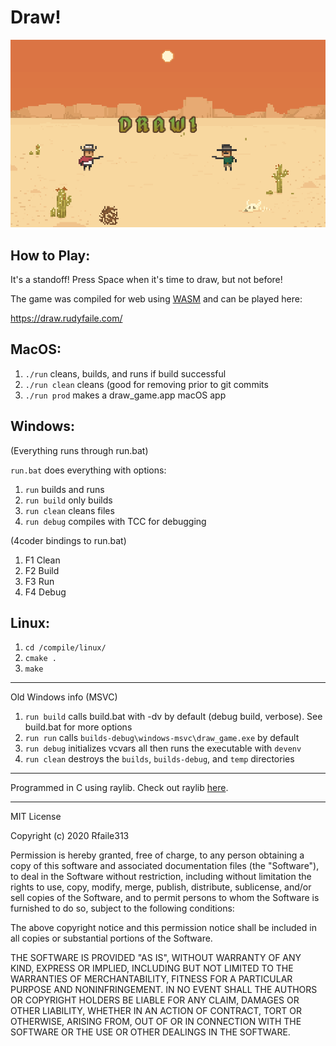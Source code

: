 # Draw!

![game_screenshot](Resources/screenshot.png)

## How to Play:

It's a standoff! Press Space when it's time to draw, but not before!

The game was compiled for web using [WASM](https://webassembly.org/) and can be played here:

https://draw.rudyfaile.com/

## MacOS:

1. `./run` cleans, builds, and runs if build successful
2. `./run clean` cleans (good for removing prior to git commits
3. `./run prod` makes a draw_game.app macOS app

## Windows:

(Everything runs through run.bat)

`run.bat` does everything with options:
1. `run` builds and runs
2. `run build` only builds
3. `run clean` cleans files
4. `run debug` compiles with TCC for debugging 

(4coder bindings to run.bat)

1. F1 Clean
2. F2 Build
3. F3 Run
4. F4 Debug

## Linux:

1. `cd /compile/linux/`
2. `cmake .`
3. `make`

---

Old Windows info (MSVC)

1. `run build` calls build.bat with -dv by default (debug build, verbose). See build.bat for more options
2. `run run` calls `builds-debug\windows-msvc\draw_game.exe` by default
3. `run debug` initializes vcvars all then runs the executable with `devenv`
4. `run clean` destroys the `builds`, `builds-debug`, and `temp` directories 

---

Programmed in C using raylib. Check out raylib [here](https://github.com/raysan5/raylib/). 

---
MIT License

Copyright (c) 2020 Rfaile313

Permission is hereby granted, free of charge, to any person obtaining a copy
of this software and associated documentation files (the "Software"), to deal
in the Software without restriction, including without limitation the rights
to use, copy, modify, merge, publish, distribute, sublicense, and/or sell
copies of the Software, and to permit persons to whom the Software is
furnished to do so, subject to the following conditions:

The above copyright notice and this permission notice shall be included in all
copies or substantial portions of the Software.

THE SOFTWARE IS PROVIDED "AS IS", WITHOUT WARRANTY OF ANY KIND, EXPRESS OR
IMPLIED, INCLUDING BUT NOT LIMITED TO THE WARRANTIES OF MERCHANTABILITY,
FITNESS FOR A PARTICULAR PURPOSE AND NONINFRINGEMENT. IN NO EVENT SHALL THE
AUTHORS OR COPYRIGHT HOLDERS BE LIABLE FOR ANY CLAIM, DAMAGES OR OTHER
LIABILITY, WHETHER IN AN ACTION OF CONTRACT, TORT OR OTHERWISE, ARISING FROM,
OUT OF OR IN CONNECTION WITH THE SOFTWARE OR THE USE OR OTHER DEALINGS IN THE
SOFTWARE.
